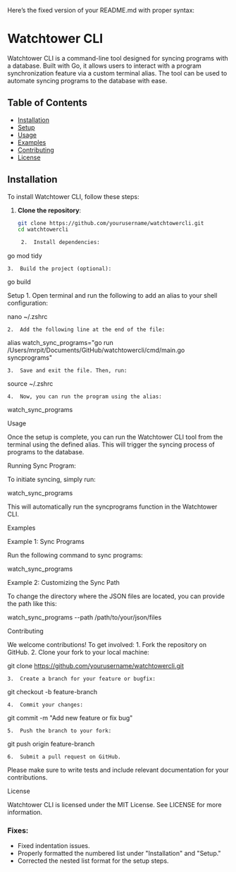 Here’s the fixed version of your README.md with proper syntax:

# Watchtower CLI

Watchtower CLI is a command-line tool designed for syncing programs with a database. Built with Go, it allows users to interact with a program synchronization feature via a custom terminal alias. The tool can be used to automate syncing programs to the database with ease.

## Table of Contents
- [Installation](#installation)
- [Setup](#setup)
- [Usage](#usage)
- [Examples](#examples)
- [Contributing](#contributing)
- [License](#license)

## Installation

To install Watchtower CLI, follow these steps:

1. **Clone the repository**:
   ```bash
   git clone https://github.com/yourusername/watchtowercli.git
   cd watchtowercli

	2.	Install dependencies:

go mod tidy


	3.	Build the project (optional):

go build



Setup
	1.	Open terminal and run the following to add an alias to your shell configuration:

nano ~/.zshrc


	2.	Add the following line at the end of the file:

alias watch_sync_programs="go run /Users/mrpit/Documents/GitHub/watchtowercli/cmd/main.go syncprograms"


	3.	Save and exit the file. Then, run:

source ~/.zshrc


	4.	Now, you can run the program using the alias:

watch_sync_programs



Usage

Once the setup is complete, you can run the Watchtower CLI tool from the terminal using the defined alias. This will trigger the syncing process of programs to the database.

Running Sync Program:

To initiate syncing, simply run:

watch_sync_programs

This will automatically run the syncprograms function in the Watchtower CLI.

Examples

Example 1: Sync Programs

Run the following command to sync programs:

watch_sync_programs

Example 2: Customizing the Sync Path

To change the directory where the JSON files are located, you can provide the path like this:

watch_sync_programs --path /path/to/your/json/files

Contributing

We welcome contributions! To get involved:
	1.	Fork the repository on GitHub.
	2.	Clone your fork to your local machine:

git clone https://github.com/yourusername/watchtowercli.git


	3.	Create a branch for your feature or bugfix:

git checkout -b feature-branch


	4.	Commit your changes:

git commit -m "Add new feature or fix bug"


	5.	Push the branch to your fork:

git push origin feature-branch


	6.	Submit a pull request on GitHub.

Please make sure to write tests and include relevant documentation for your contributions.

License

Watchtower CLI is licensed under the MIT License. See LICENSE for more information.

### Fixes:
- Fixed indentation issues.
- Properly formatted the numbered list under "Installation" and "Setup."
- Corrected the nested list format for the setup steps.